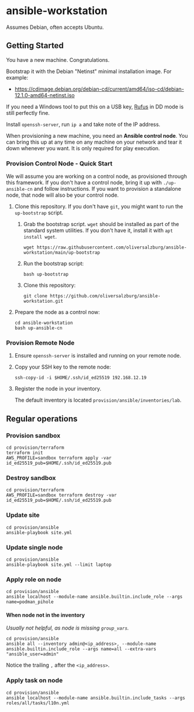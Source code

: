 # ansible-workstation

Assumes Debian, often accepts Ubuntu.

## Getting Started

You have a new machine. Congratulations.

Bootstrap it with the Debian "Netinst" minimal installation image. For example:

-   <https://cdimage.debian.org/debian-cd/current/amd64/iso-cd/debian-12.1.0-amd64-netinst.iso>

If you need a Windows tool to put this on a USB key, [Rufus](https://rufus.ie/en/) in DD mode is still perfectly fine.

Install `openssh-server`, run `ip a` and take note of the IP address.

When provisioning a new machine, you need an **Ansible control node**. You can bring this up at any time on any machine on your network and tear it down whenever you want. It is only required for play execution.

### Provision Control Node - Quick Start

We will assume you are working on a control node, as provisioned through this framework. If you don't have a control node, bring it up with `./up-ansible-cn` and follow instructions. If you want to provision a standalone node, that node will also be your control node.

1. Clone this repository. If you don't have `git`, you might want to run the `up-bootstrap` script.

    1. Grab the bootstrap script. `wget` should be installed as part of the standard system utilities. If you don't have it, install it with `apt install wget`.

        ```shell
        wget https://raw.githubusercontent.com/oliversalzburg/ansible-workstation/main/up-bootstrap
        ```

    1. Run the bootstrap script:

        ```shell
        bash up-bootstrap
        ```

    1. Clone this repository:

        ```shell
        git clone https://github.com/oliversalzburg/ansible-workstation.git
        ```

1. Prepare the node as a control now:

    ```shell
    cd ansible-workstation
    bash up-ansible-cn
    ```

### Provision Remote Node

1. Ensure `openssh-server` is installed and running on your remote node.

1. Copy your SSH key to the remote node:

    ```shell
    ssh-copy-id -i $HOME/.ssh/id_ed25519 192.168.12.19
    ```

1. Register the node in your inventory.

    The default inventory is located `provision/ansible/inventories/lab`.

## Regular operations

### Provision sandbox

```shell
cd provision/terraform
terraform init
AWS_PROFILE=sandbox terraform apply -var id_ed25519_pub=$HOME/.ssh/id_ed25519.pub
```

### Destroy sandbox

```shell
cd provision/terraform
AWS_PROFILE=sandbox terraform destroy -var id_ed25519_pub=$HOME/.ssh/id_ed25519.pub
```

### Update site

```shell
cd provision/ansible
ansible-playbook site.yml
```

### Update single node

```shell
cd provision/ansible
ansible-playbook site.yml --limit laptop
```

### Apply role on node

```shell
cd provision/ansible
ansible localhost --module-name ansible.builtin.include_role --args name=podman_pihole
```

#### When node not in the inventory

_Usually not helpful, as node is missing `group_vars`._

```shell
cd provision/ansible
ansible all --inventory admin@<ip_address>, --module-name ansible.builtin.include_role --args name=all --extra-vars "ansible_user=admin"
```

Notice the trailing `,` after the `<ip_address>`.

### Apply task on node

```shell
cd provision/ansible
ansible localhost --module-name ansible.builtin.include_tasks --args roles/all/tasks/l10n.yml
```
